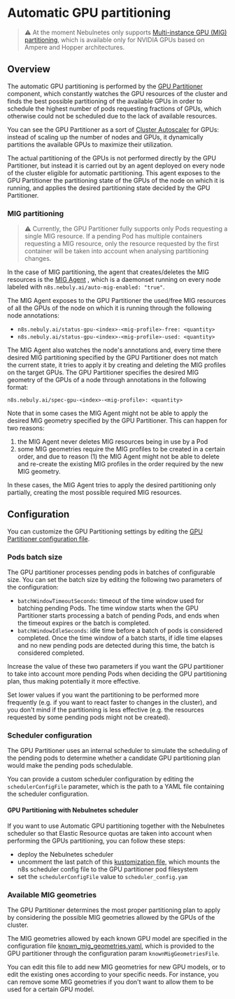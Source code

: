 # Automatic GPU partitioning

> ⚠️ At the moment Nebulnetes only
> supports [Multi-instance GPU (MIG) partitioning](https://docs.nvidia.com/datacenter/tesla/mig-user-guide/index.html),
> which is available only for NVIDIA GPUs based on Ampere and Hopper architectures.

## Overview

The automatic GPU partitioning is performed by the [GPU Partitioner](../config/gpupartitioner) component, which
constantly watches the GPU resources of the cluster and finds the best possible partitioning of the available GPUs
in order to schedule the highest number of pods requesting fractions of GPUs, which otherwise could not be scheduled
due to the lack of available resources.

You can see the GPU Partitioner as a sort of [Cluster Autoscaler](https://github.com/kubernetes/autoscaler) for GPUs:
instead of scaling up the number of nodes and GPUs, it dynamically partitions the available GPUs to maximize
their utilization.

The actual partitioning of the GPUs is not performed directly by the GPU Partitioner, but instead it is carried out
by an agent deployed on every node of the cluster eligible for automatic partitioning. This agent exposes
to the GPU Partitioner the partitioning state of the GPUs of the node on which it is running, and applies the desired
partitioning state decided by the GPU Partitioner.

### MIG partitioning
> ⚠️ Currently, the GPU Partitioner fully supports only Pods requesting a single MIG resource. If a pending Pod has
> multiple containers requesting a MIG resource, only the resource requested by the first container will be taken into 
> account when analysing partitioning changes.


In the case of MIG partitioning, the agent that creates/deletes the MIG resources is the [MIG Agent](../config/migagent)
,
which is a daemonset running on every node labeled with `n8s.nebuly.ai/auto-mig-enabled: "true"`.

The MIG Agent exposes to the GPU Partitioner the used/free MIG resources of all the GPUs of the node
on which it is running through the following node annotations:

* `n8s.nebuly.ai/status-gpu-<index>-<mig-profile>-free: <quantity>`
* `n8s.nebuly.ai/status-gpu-<index>-<mig-profile>-used: <quantity>`

The MIG Agent also watches the node's annotations and, every time there desired MIG partitioning specified by the
GPU Partitioner does not match the current state, it tries to apply it by creating and deleting the MIG profiles
on the target GPUs. The GPU Partitioner specifies the desired MIG geometry of the GPUs of a node through annotations in
the following format:

`n8s.nebuly.ai/spec-gpu-<index>-<mig-profile>: <quantity>`


Note that in some cases the MIG Agent might not be able to apply the desired MIG geometry specified by the 
GPU Partitioner. This can happen for two reasons:
1. the MIG Agent never deletes MIG resources being in use by a Pod
2. some MIG geometries require the MIG profiles to be created in a certain order, and due to reason (1) the MIG Agent 
   might not be able to delete and re-create the existing MIG profiles in the order required by the new MIG geometry. 
 
In these cases, the MIG Agent tries to apply the desired partitioning only partially, creating the most possible 
required MIG resources. 

## Configuration

You can customize the GPU Partitioning settings by editing the
[GPU Partitioner configuration file](../config/gpupartitioner/manager/gpu_partitioner_config.yaml).

### Pods batch size

The GPU partitioner processes pending pods in batches of configurable size. You can set the batch size by editing the
following two parameters of the configuration:

* `batchWindowTimeoutSeconds`: timeout of the time window used for batching pending Pods. The time window starts
  when the GPU Partitioner starts processing a batch of pending Pods, and ends when the timeout expires or the
  batch is completed.
* `batchWindowIdleSeconds`: idle time before a batch of pods is considered completed. Once the time window of a batch
  starts, if idle time elapses and no new pending pods are detected during this time, the batch is considered completed.

Increase the value of these two parameters if you want the GPU partitioner to take into account more pending Pods
when deciding the GPU partitioning plan, thus making potentially it more effective.

Set lower values if you want the partitioning to be performed more frequently
(e.g. if you want to react faster to changes in the cluster), and you don't mind if the partitioning is less effective
(e.g. the resources requested by some pending pods might not be created).

### Scheduler configuration

The GPU Partitioner uses an internal scheduler to simulate the scheduling of the pending pods to determine whether
a candidate GPU partitioning plan would make the pending pods schedulable.

You can provide a custom scheduler configuration by editing the `schedulerConfigFile` parameter, which is the path
to a YAML file containing the scheduler configuration.

#### GPU Partitioning with Nebulnetes scheduler

If you want to use Automatic GPU partitioning together with the Nebulnetes scheduler so that Elastic Resource quotas
are taken into account when performing the GPUs partitioning, you can follow these steps:

* deploy the Nebulnetes scheduler
* uncomment the last patch of this [kustomization file](../config/gpupartitioner/default/kustomization.yaml), which
  mounts the n8s scheduler config file to the GPU partitioner pod filesystem
* set the `schedulerConfigFile` value to `scheduler_config.yam`

### Available MIG geometries
The GPU Partitioner determines the most proper partitioning plan to apply by considering the possible MIG geometries 
allowed by the GPUs of the cluster.

The MIG geometries allowed by each known GPU model are specified in the configuration file 
[known_mig_geometries.yaml](../config/gpupartitioner/manager/known_mig_geometries.yaml), 
which is provided to the GPU partitioner through the configuration param `knownMigGeometriesFile`.

You can edit this file to add new MIG geometries for new GPU models, or to edit the existing ones according 
to your specific needs. For instance, you can remove some MIG geometries if you don't want to allow them to be used for a 
certain GPU model.